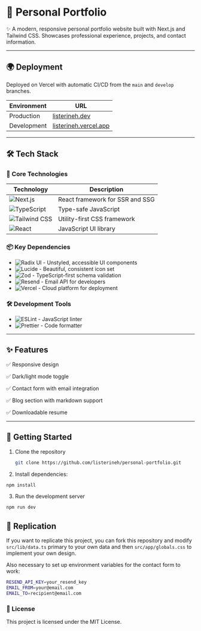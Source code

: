 # 🚀 Personal Portfolio

✨ A modern, responsive personal portfolio website built with Next.js and Tailwind CSS. Showcases professional experience, projects, and contact information.

---

## 🌍 Deployment

Deployed on Vercel with automatic CI/CD from the `main` and `develop` branches.

| Environment | URL |
|-------------|-----|
| Production  | [listerineh.dev](https://listerineh.dev) |
| Development | [listerineh.vercel.app](https://listerineh.vercel.app) |

---

## 🛠 Tech Stack

### 🔧 Core Technologies

| Technology | Description |
|------------|-------------|
| ![Next.js](https://img.shields.io/badge/-Next.js-000000?logo=next.js) | React framework for SSR and SSG |
| ![TypeScript](https://img.shields.io/badge/-TypeScript-3178C6?logo=typescript) | Type-safe JavaScript |
| ![Tailwind CSS](https://img.shields.io/badge/-Tailwind_CSS-38B2AC?logo=tailwind-css) | Utility-first CSS framework |
| ![React](https://img.shields.io/badge/-React-61DAFB?logo=react) | JavaScript UI library |

### 📦 Key Dependencies

- ![Radix UI](https://img.shields.io/badge/-Radix_UI-161618) - Unstyled, accessible UI components
- ![Lucide](https://img.shields.io/badge/-Lucide-FFD43B) - Beautiful, consistent icon set
- ![Zod](https://img.shields.io/badge/-Zod-3E63DD) - TypeScript-first schema validation
- ![Resend](https://img.shields.io/badge/-Resend-3ECF8E) - Email API for developers
- ![Vercel](https://img.shields.io/badge/-Vercel-000000) - Cloud platform for deployment

### 🛠 Development Tools

- ![ESLint](https://img.shields.io/badge/-ESLint-4B32C3) - JavaScript linter
- ![Prettier](https://img.shields.io/badge/-Prettier-F7B93E) - Code formatter

---

## ✨ Features

✅ Responsive design

✅ Dark/light mode toggle

✅ Contact form with email integration

✅ Blog section with markdown support

✅ Downloadable resume

---

## 🏁 Getting Started

1. Clone the repository
   ```bash
   git clone https://github.com/listerineh/personal-portfolio.git
   ```
2. Install dependencies:
```bash
npm install
```
3. Run the development server
```bash
npm run dev
```

## 🔄 Replication

If you want to replicate this project, you can fork this repository and modify `src/lib/data.ts` primary to your own data and then `src/app/globals.css` to implement your own design.

Also necessary to set up environment variables for the contact form to work:
```bash
RESEND_API_KEY=your_resend_key
EMAIL_FROM=your@email.com
EMAIL_TO=recipient@email.com
```

### 📝 License

This project is licensed under the MIT License.
